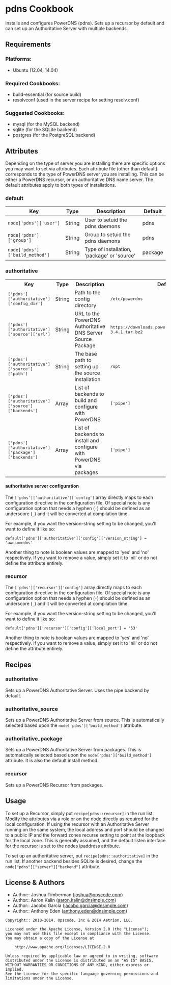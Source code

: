 # pdns Cookbook

Installs and configures PowerDNS (pdns). Sets up a recursor by default and can set up an Authoritative Server with multiple backends.

## Requirements

### Platforms:

* Ubuntu (12.04, 14.04)

### Required Cookbooks:

* build-essential (for source build)
* resolvconf (used in the server recipe for setting resolv.conf)

### Suggested Cookbooks:

* mysql (for the MySQL backend)
* sqlite (for the SQLite backend)
* postgres (for the PostgreSQL backend)

## Attributes

Depending on the type of server you are installing there are specific options you may want to set via attributes. Each
attribute file (other than default) corresponds to the type of PowerDNS server you are installing. This can be either
a PowerDNS recursor, or an authoritative DNS name server. The default attributes apply to both types of installations.

### default

Key                            | Type     | Description                                 | Default
-------------------------------| ---------|---------------------------------------------|---------
`node['pdns']['user']`         | String   | User to setuid the pdns daemons             | pdns
`node['pdns']['group']`        | String   | Group to setuid the pdns daemons            | pdns
`node['pdns']['build_method']` | String   | Type of installation, 'package' or 'source' | package

### authoritative

<table>
  <tr>
    <th>Key</th>
    <th>Type</th>
    <th>Description</th>
    <th>Default</th>
  </tr>
  <tr>
    <td><tt>['pdns']['authoritative']['config_dir']</tt></td>
    <td>String</td>
    <td>Path to the config directory</td>
    <td><tt>/etc/powerdns</tt></td>
  </tr>
  <tr>
    <td><tt>['pdns']['authoritative']['source']['url']</tt></td>
    <td>String</td>
    <td>URL to the PowerDNS Authoritative DNS Server Source Package</td>
    <td><tt>https://downloads.powerdns.com/releases/pdns-3.4.1.tar.bz2</tt></td>
  </tr>
  <tr>
    <td><tt>['pdns']['authoritative']['source']['path']</tt></td>
    <td>String</td>
    <td>The base path to setting up the source installation</td>
    <td><tt>/opt</tt></td>
  </tr>
  <tr>
    <td><tt>['pdns']['authoritative']['source']['backends']</tt></td>
    <td>Array</td>
    <td>List of backends to build and configure with PowerDNS</td>
    <td><tt>['pipe']</tt></td>
  </tr>
  <tr>
    <td><tt>['pdns']['authoritative']['package']['backends']</tt></td>
    <td>Array</td>
    <td>List of backends to install and configure with PowerDNS via packages</td>
    <td><tt>['pipe']</tt></td>
  </tr>
</table>

#### authoritative server configuration

The `['pdns']['authoritative']['config']` array directly maps to each
configuration directive in the configuration file. Of special note is
any configuration option that needs a hyphen (`-`) should be defined
as an underscore (`_`) and it will be converted at compilation time.

For example, if you want the version-string setting to be changed, you'll want
to define it like so:

`default['pdns']['authoritative']['config']['version_string'] = 'awesomedns'`

Another thing to note is boolean values are mapped to 'yes' and 'no'
respectively. If you want to remove a value, simply set it to 'nil' or do not
define the attribute entirely.

### recursor

The `['pdns']['recursor']['config']` array directly maps to each
configuration directive in the configuration file. Of special note is
any configuration option that needs a hyphen (`-`) should be defined
as an underscore (`_`) and it will be converted at compilation time.

For example, if you want the version-string setting to be changed, you'll want
to define it like so:

`default['pdns']['recursor']['config']['local_port'] = '53'`

Another thing to note is boolean values are mapped to 'yes' and 'no'
respectively. If you want to remove a value, simply set it to 'nil' or do not
define the attribute entirely.

## Recipes

### authoritative

Sets up a PowerDNS Authoritative Server. Uses the pipe backend by default.

### authoritative_source

Sets up a PowerDNS Authoritative Server from source. This is automatically selected
based upon the `node['pdns']['build_method']` attribute.

### authoritative_package

Sets up a PowerDNS Authoritative Server from packages. This is automatically selected
based upon the `node['pdns']['build_method']` attribute. It is also the default install
method.

### recursor

Sets up a PowerDNS Recursor from packages.

## Usage

To set up a Recursor, simply put `recipe[pdns::recursor]` in the run list. Modify the attributes via a role or on the node directly as required for the local configuration. If using the recursor with an Authoritative Server running on the same system, the local address and port should be changed to a public IP and the forward zones recurse setting to point at the loopback for the local zone. This is generally assumed, and the default listen interface for the recursor is set to the nodes ipaddress attribute.

To set up an authoritative server, put `recipe[pdns::authoritative]` in the run list. If another backend besides SQLite is desired, change the `node["pdns"]["server"]["backend"]` attribute.

License & Authors
-----------------
- Author:: Joshua Timberman (<joshua@opscode.com>)
- Author:: Aaron Kalin (<aaron.kalin@dnsimple.com>)
- Author:: Jacobo García (<jacobo.garcia@dnsimple.com>)
- Author:: Anthony Eden (<anthony.eden@dnsimple.com>)

```text
Copyright:: 2010-2014, Opscode, Inc & 2014 Aetrion, LLC.

Licensed under the Apache License, Version 2.0 (the "License");
you may not use this file except in compliance with the License.
You may obtain a copy of the License at

    http://www.apache.org/licenses/LICENSE-2.0

Unless required by applicable law or agreed to in writing, software
distributed under the License is distributed on an "AS IS" BASIS,
WITHOUT WARRANTIES OR CONDITIONS OF ANY KIND, either express or implied.
See the License for the specific language governing permissions and
limitations under the License.
```
